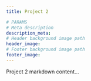 ```yaml
---
title: Project 2

# PARAMS
# Meta description
description_meta: 
# Header background image path
header_image: 
# Footer background image path
footer_image: 
---
```


Project 2 markdown content…

